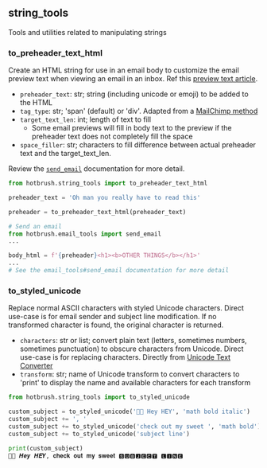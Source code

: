 
## string_tools
Tools and utilities related to manipulating strings

### to_preheader_text_html
Create an HTML string for use in an email body to customize the email preview text when viewing an email in an inbox. Ref this [preview text article](https://www.litmus.com/blog/the-little-known-preview-text-hack-you-may-want-to-use-in-every-email/).
    
- `preheader_text`: str; string (including unicode or emoji) to be added to the HTML
- `tag_type`: str; 'span' (default) or 'div'. Adapted from a [MailChimp method](https://stackoverflow.com/questions/45807788/preheader-text-in-html-email/51218077#51218077)
- `target_text_len`: int; length of text to fill
    - Some email previews will fill in body text to the preview if the preheader text does not completely fill the space
- `space_filler`: str; characters to fill difference between actual preheader text and the target_text_len.

Review the [`send_email`](email_tools.md#send_email) documentation for more detail.

```py
from hotbrush.string_tools import to_preheader_text_html

preheader_text = 'Oh man you really have to read this'

preheader = to_preheader_text_html(preheader_text)

# Send an email
from hotbrush.email_tools import send_email
...

body_html = f'{preheader}<h1><b>OTHER THINGS</b></h1>'
...
# See the email_tools#send_email documentation for more detail

```

### to_styled_unicode
Replace normal ASCII characters with styled Unicode characters. Direct use-case is for email sender and subject line modification. If no transformed character is found, the original character is returned.

- `characters`: str or list; convert plain text (letters, sometimes numbers, sometimes punctuation) to obscure characters from Unicode. Direct use-case is for replacing characters. Directly from [Unicode Text Converter](https://qaz.wtf/u/convert.cgi)
- `transform`: str; name of Unicode transform to convert characters to 'print' to display the name and available characters for each transform

```py
from hotbrush.string_tools import to_styled_unicode

custom_subject = to_styled_unicode('🤔🤔 Hey HEY', 'math bold italic')
custom_subject += ', '
custom_subject += to_styled_unicode('check out my sweet ', 'math bold')
custom_subject += to_styled_unicode('subject line')

print(custom_subject)
🤔🤔 𝑯𝒆𝒚 𝑯𝑬𝒀, 𝐜𝐡𝐞𝐜𝐤 𝐨𝐮𝐭 𝐦𝐲 𝐬𝐰𝐞𝐞𝐭 🆂🆄🅱🅹🅴🅲🆃 🅻🅸🅽🅴
```